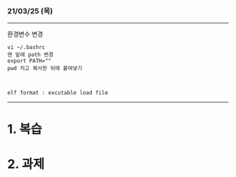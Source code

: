 ### 21/03/25 (목)
----------------------------


환경변수 변경

```
vi ~/.bashrc
맨 밑에 path 변경
export PATH=""
pwd 치고 복사한 뒤에 붙여넣기



elf format : excutable load file
```
----------------------------
# 1. 복습

# 2. 과제